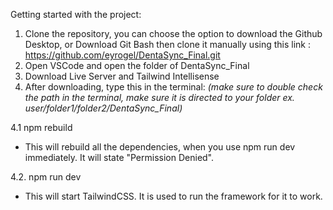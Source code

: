 Getting started with the project:

1. Clone the repository, you can choose the option to download the Github Desktop, or Download Git Bash then clone it manually using this link : https://github.com/eyrogel/DentaSync_Final.git
2. Open VSCode and open the folder of DentaSync_Final
3. Download Live Server and Tailwind Intellisense
4. After downloading, type this in the terminal:
_(make sure to double check the path in the terminal, make sure it is directed to your folder ex. user/folder1/folder2/DentaSync_Final)_

  4.1 npm rebuild
  - This will rebuild all the dependencies, when you use npm run dev immediately. It will state "Permission Denied".
    
  4.2. npm run dev
  - This will start TailwindCSS. It is used to run the framework for it to work. 
